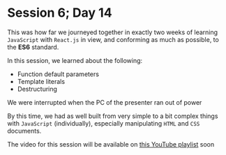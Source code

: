 # Session 6; Day 14
This was how far we journeyed together in exactly two weeks 
of learning `JavaScript` with `React.js` in view, and conforming 
as much as possible, to the **ES6** standard.

In this session, we learned about the following:
- Function default parameters
- Template literals
- Destructuring

We were interrupted when the PC of the presenter ran out of power

By this time, we had as well built from very simple to a bit
complex things with `JavaScript` (individually), especially manipulating `HTML`
and `CSS` documents.

The video for this session will be available on [this YouTube playlist](https://www.youtube.com/playlist?list=PLU10dryLOLEGEnWCZgG87VkvAi-fPaDfE) soon
